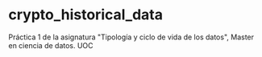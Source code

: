 # crypto_historical_data
Práctica 1 de la asignatura "Tipología y ciclo de vida de los datos", Master en ciencia de datos. UOC
